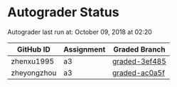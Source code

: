 # Autograder Status
Autograder last run at: October 09, 2018 at 02:20

| GitHub ID | Assignment | Graded Branch |
|-----------|------------|---------------|
| zhenxu1995 | a3 | [graded-3ef485](https://github.com/Fall2018COMP401-001/a3-zhenxu1995/tree/graded-3ef485) | 
| zheyongzhou | a3 | [graded-ac0a5f](https://github.com/Fall2018COMP401-001/a3-zheyongzhou/tree/graded-ac0a5f) | 
